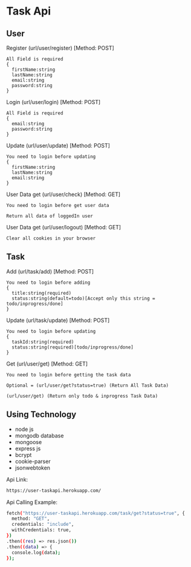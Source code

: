 # Task Api

## User

Register (url/user/register) [Method: POST]

```
All Field is required
{
  firstName:string
  lastName:string
  email:string
  password:string
}
```

Login (url/user/login) [Method: POST]

```
All Field is required
{
  email:string
  password:string
}
```

Update (url/user/update) [Method: POST]

```
You need to login before updating
{
  firstName:string
  lastName:string
  email:string
}
```

User Data get (url/user/check) [Method: GET]

```
You need to login before get user data

Return all data of loggedIn user
```

User Data get (url/user/logout) [Method: GET]

```
Clear all cookies in your browser
```

## Task

Add (url/task/add) [Method: POST]

```
You need to login before adding
{
  title:string(required)
  status:string(default=todo)[Accept only this string = todo/inprogress/done]
}
```

Update (url/task/update) [Method: POST]

```
You need to login before updating
{
  taskId:string(required)
  status:string(required)[todo/inprogress/done]
}
```

Get (url/user/get) [Method: GET]

```
You need to login before getting the task data

Optional = (url/user/get?status=true) (Return All Task Data)

(url/user/get) (Return only todo & inprogress Task Data)
```

## Using Technology

- node js
- mongodb database
- mongoose
- express js
- bcrypt
- cookie-parser
- jsonwebtoken

Api Link:

```sh
https://user-taskapi.herokuapp.com/
```

Api Calling Example:

```sh
fetch("https://user-taskapi.herokuapp.com/task/get?status=true", {
  method: "GET",
  credentials: "include",
  withCredentials: true,
})
.then((res) => res.json())
.then((data) => {
  console.log(data);
});
```

